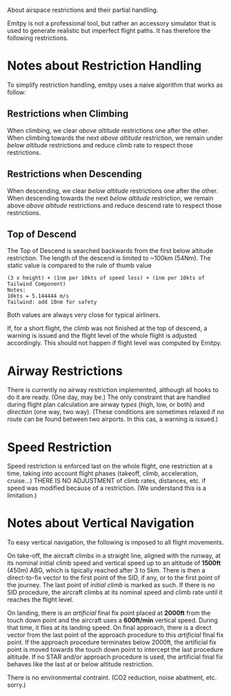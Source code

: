 About airspace restrictions and their partial handling.

Emitpy is not a professional tool, but rather an accessory simulator that is used to generate realistic but imperfect flight paths. It has therefore the following restrictions.

# Notes about Restriction Handling

To simplify restriction handling, emitpy uses a naive algorithm that works as follow:

## Restrictions when Climbing

When climbing, we clear *above altitude* restrictions one after the other.
When climbing towards the next *above altitude* restriction, we remain under *below altitude* restrictions and reduce climb rate to respect those restrictions.

## Restrictions when Descending
When descending, we clear *below altitude* restrictions one after the other.
When descending towards the next *below altitude* restriction, we remain above *above altitude* restrictions and reduce descend rate to respect those restrictions.

## Top of Descend
The Top of Descend is searched backwards from the first below altitude restriction. The length of the descend is limited to ~100km (54Nm).
The static value is compared to the rule of thumb value
```
(3 x height) + (1nm per 10kts of speed loss) + (1nm per 10kts of Tailwind Component)
Notes:
10kts = 5.144444 m/s
Tailwind: add 10nm for safety
```
Both values are always very close for typical airliners.

If, for a short flight, the climb was not finished at the top of descend, a warning is issued and the flight level of the whole flight is adjusted accordingly. This should not happen if flight level was computed by Emitpy.

# Airway Restrictions
There is currently no airway restriction implemented, although all hooks to do it are ready.
(One day, may be.)
The only constraint that are handled during flight plan calculation are airway *types* (high, low, or both) and *direction* (one way, two way). (These conditions are sometimes relaxed if no route can be found between two airports. In this cas, a warning is issued.)

# Speed Restriction

Speed restriction is enforced last on the whole flight, one restriction at a time, taking into account flight phases (takeoff, climb, acceleration, cruise...)
THERE IS NO ADJUSTMENT of climb rates, distances, etc. if speed was modified because of a restriction. (We understand this is a limitation.)

# Notes about Vertical Navigation
To easy vertical navigation, the following is imposed to all flight movements.

On take-off, the aircraft climbs in a straight line, aligned with the runway, at its nominal initial climb speed and vertical speed up to an altitude of **1500ft** (450m) ABG, which is tipically reached after 3 to 5km.
There is then a direct-to-fix vector to the first point of the SID, if any, or to the first point of the journey. The last point of *initial climb* is marked as such.
If there is no SID procedure, the aircraft climbs at its nominal speed and climb rate until it reaches the flight level.

On landing, there is an *artificial* final fix point placed at **2000ft** from the touch down point and the aircraft uses a **600ft/min** vertical speed. During that time, it flies at its landing speed.
On final approach, there is a direct vector from the last point of the approach procedure to this *artificial* final fix point. If the approach procedure terminates below 2000ft, the artificial fix point is moved towards the touch down point to intercept the last procedure altitude.
If no STAR and/or approach procedure is used, the artificial final fix behaves like the last at or below altitude restriction.

There is no environmental contraint. (CO2 reduction, noise abatment, etc. sorry.)